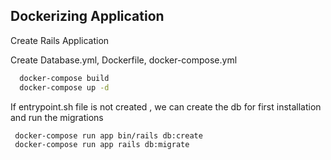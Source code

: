 ## Dockerizing Application

Create Rails Application

Create Database.yml, Dockerfile, docker-compose.yml

```bash
  docker-compose build
  docker-compose up -d
```
If entrypoint.sh file is not created , we can create the db for first installation and run the migrations

```bash
 docker-compose run app bin/rails db:create
 docker-compose run app rails db:migrate
```
